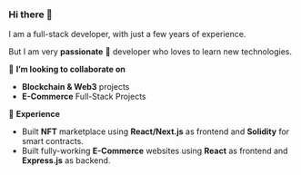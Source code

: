 ### Hi there 👋

I am a full-stack developer, with just a few years of experience.

But I am very **passionate** 🤩 developer who loves to learn new technologies.

👯 **I’m looking to collaborate on**

- **Blockchain & Web3** projects
- **E-Commerce** Full-Stack Projects

🏅 **Experience**

- Built **NFT** marketplace using **React/Next.js** as frontend and **Solidity** for smart contracts.
- Built fully-working **E-Commerce** websites using **React** as frontend and **Express.js** as backend. 
<!--
**eageringdev/eageringdev** is a ✨ _special_ ✨ repository because its `README.md` (this file) appears on your GitHub profile.

Here are some ideas to get you started:

- 🔭 I’m currently working on ...
- 🌱 I’m currently learning ...
- 👯 I’m looking to collaborate on ...
- 🤔 I’m looking for help with ...
- 💬 Ask me about ...
- 📫 How to reach me: ...
- 😄 Pronouns: ...
- ⚡ Fun fact: ...
-->
